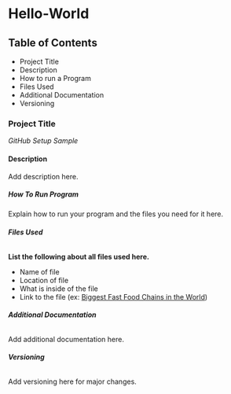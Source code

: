 # Hello-World
## **Table of Contents**
+ Project Title
+ Description
+ How to run a Program
+ Files Used
+ Additional Documentation
+ Versioning
### **Project Title**
*GitHub Setup Sample*
#### **Description**
Add description here.
##### **How To Run Program**
Explain how to run your program and the files you need for it here.
###### **Files Used**
**List the following about all files used here.**
+ Name of file
+ Location of file
+ What is inside of the file
+ Link to the file (ex: [Biggest Fast Food Chains in the World](https://www.foodandwine.com/lifestyle/worlds-largest-fast-food-chains))
###### **Additional Documentation**
Add additional documentation here.
###### **Versioning**
Add versioning here for major changes.
